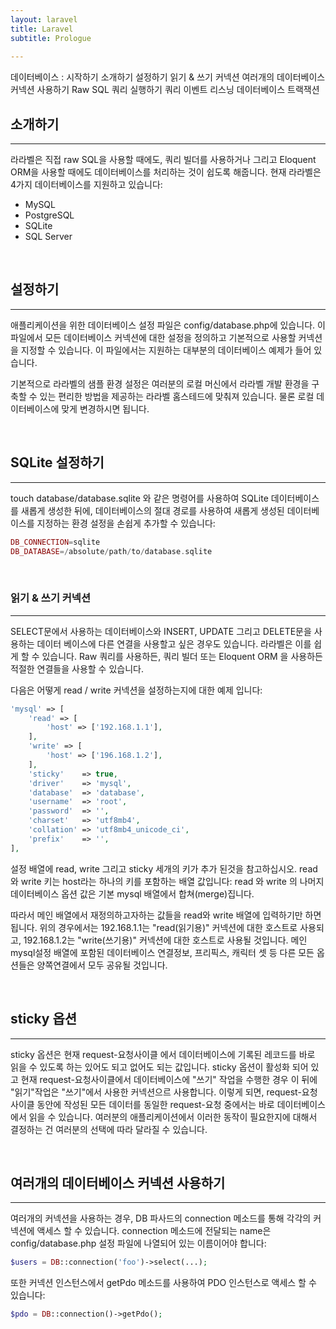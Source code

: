 ```yaml
---
layout: laravel
title: Laravel
subtitle: Prologue
    
---
```


데이터베이스 : 시작하기
소개하기
설정하기
읽기 & 쓰기 커넥션
여러개의 데이터베이스 커넥션 사용하기
Raw SQL 쿼리 실행하기
쿼리 이벤트 리스닝
데이터베이스 트랙잭션

## 소개하기
---

라라벨은 직접 raw SQL을 사용할 때에도, 쿼리 빌더를 사용하거나 그리고 Eloquent ORM을 사용할 때에도 데이터베이스를 처리하는 것이 쉽도록 해줍니다. 현재 라라벨은 4가지 데이터베이스를 지원하고 있습니다:

* MySQL
* PostgreSQL
* SQLite
* SQL Server

<br>

## 설정하기
---

애플리케이션을 위한 데이터베이스 설정 파일은 config/database.php에 있습니다. 이 파일에서 모든 데이터베이스 커넥션에 대한 설정을 정의하고 기본적으로 사용할 커넥션을 지정할 수 있습니다. 이 파일에서는 지원하는 대부분의 데이터베이스 예제가 들어 있습니다.

기본적으로 라라벨의 샘플 환경 설정은 여러분의 로컬 머신에서 라라벨 개발 환경을 구축할 수 있는 편리한 방법을 제공하는 라라벨 홈스테드에 맞춰져 있습니다. 물론 로컬 데이터베이스에 맞게 변경하시면 됩니다.

<br>

## SQLite 설정하기
---

touch database/database.sqlite 와 같은 명령어를 사용하여 SQLite 데이터베이스를 새롭게 생성한 뒤에, 데이터베이스의 절대 경로를 사용하여 새롭게 생성된 데이터베이스를 지정하는 환경 설정을 손쉽게 추가할 수 있습니다:

```php
DB_CONNECTION=sqlite
DB_DATABASE=/absolute/path/to/database.sqlite
```
<br>

### 읽기 & 쓰기 커넥션
---

SELECT문에서 사용하는 데이터베이스와 INSERT, UPDATE 그리고 DELETE문을 사용하는 데이터 베이스에 다른 연결을 사용할고 싶은 경우도 있습니다. 라라벨은 이를 쉽게 할 수 있습니다. Raw 쿼리를 사용하든, 쿼리 빌더 또는 Eloquent ORM 을 사용하든 적절한 연결들을 사용할 수 있습니다.

다음은 어떻게 read / write 커넥션을 설정하는지에 대한 예제 입니다:

```php
'mysql' => [
    'read' => [
        'host' => ['192.168.1.1'],
    ],
    'write' => [
        'host' => ['196.168.1.2'],
    ],
    'sticky'    => true,
    'driver'    => 'mysql',
    'database'  => 'database',
    'username'  => 'root',
    'password'  => '',
    'charset'   => 'utf8mb4',
    'collation' => 'utf8mb4_unicode_ci',
    'prefix'    => '',
],
```

설정 배열에 read, write 그리고 sticky 세개의 키가 추가 된것을 참고하십시오. read 와 write 키는 host라는 하나의 키를 포함하는 배열 값입니다: read 와 write 의 나머지 데이터베이스 옵션 값은 기본 mysql 배열에서 합쳐(merge)집니다.

따라서 메인 배열에서 재정의하고자하는 값들을 read와 write 배열에 입력하기만 하면 됩니다. 위의 경우에서는 192.168.1.1는 "read(읽기용)" 커넥션에 대한 호스트로 사용되고, 192.168.1.2는 "write(쓰기용)" 커넥션에 대한 호스트로 사용될 것입니다. 메인 mysql설정 배열에 포함된 데이터베이스 연결정보, 프리픽스, 캐릭터 셋 등 다른 모든 옵션들은 양쪽연결에서 모두 공유될 것입니다.

<br>

## sticky 옵션
---

sticky 옵션은 현재 request-요청사이클 에서 데이터베이스에 기록된 레코드를 바로 읽을 수 있도록 하는 있어도 되고 없어도 되는 값입니다. sticky 옵션이 활성화 되어 있고 현재 request-요청사이클에서 데이터베이스에 "쓰기" 작업을 수행한 경우 이 뒤에 "읽기"작업은 "쓰기"에서 사용한 커넥션으르 사용합니다. 이렇게 되면, request-요청사이클 동안에 작성된 모든 데이터를 동일한 request-요청 중에서는 바로 데이터베이스에서 읽을 수 있습니다. 여러분의 애플리케이션에서 이러한 동작이 필요한지에 대해서 결정하는 건 여러분의 선택에 따라 달라질 수 있습니다.

<br>

## 여러개의 데이터베이스 커넥션 사용하기
---

여러개의 커넥션을 사용하는 경우, DB 파사드의 connection 메소드를 통해 각각의 커넥션에 액세스 할 수 있습니다. connection 메소드에 전달되는 name은 config/database.php 설정 파일에 나열되어 있는 이름이어야 합니다:

```php
$users = DB::connection('foo')->select(...);
```

또한 커넥션 인스턴스에서 getPdo 메소드를 사용하여 PDO 인스턴스로 액세스 할 수 있습니다:

```php
$pdo = DB::connection()->getPdo();
```

<br>